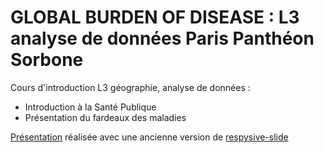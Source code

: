 # GLOBAL BURDEN OF DISEASE : L3 analyse de données Paris Panthéon Sorbone 
Cours d'introduction L3 géographie, analyse de données : 
- Introduction à la Santé Publique
- Présentation du fardeaux des maladies 

[Présentation](https://raw.githack.com/fbxyz/L3_GBD/main/TD_cours1.html) réalisée avec une ancienne version de [respysive-slide](https://pypi.org/project/respysive-slide/)

